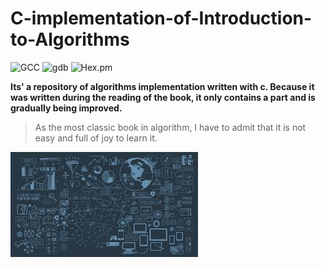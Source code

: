 # C-implementation-of-Introduction-to-Algorithms

![GCC](https://img.shields.io/badge/GDB-v5.4.0-brightgreen.svg)  ![gdb](https://img.shields.io/badge/gdb-v7.11.1-brightgreen.svg)  ![Hex.pm](https://img.shields.io/hexpm/l/plug.svg?style=flat-square)  

**Its' a repository of algorithms implementation written with c. Because it was written during the reading of the book, it only contains a part and is gradually being improved.** 

> As the most classic book in algorithm, I have to admit that it is not easy and full of joy to learn it.

![al](images.jpeg)



